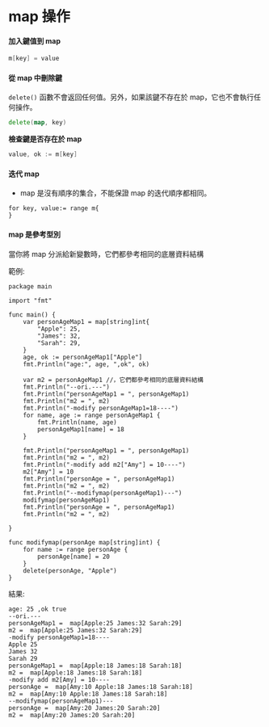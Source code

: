 # map 操作

#### 加入鍵值到 map <a href="#jia-ru-xiang-mu-jian-zhi-dui-dao-map" id="jia-ru-xiang-mu-jian-zhi-dui-dao-map"></a>

```go
m[key] = value
```

#### 從 map 中刪除鍵 <a href="#cong-map-zhong-shan-chu-jian" id="cong-map-zhong-shan-chu-jian"></a>

`delete()` 函數不會返回任何值。另外，如果該鍵不存在於 map，它也不會執行任何操作。&#x20;

```go
delete(map, key)
```

**檢查鍵是否存在於 map**

```go
value, ok := m[key]
```

#### 迭代 map <a href="#die-dai-map" id="die-dai-map"></a>

* map 是沒有順序的集合，不能保證 map 的迭代順序都相同。

```
for key, value:= range m{
}
```

#### map 是參考型別 <a href="#map-shi-can-kao-xing-bie" id="map-shi-can-kao-xing-bie"></a>

當你將 map 分派給新變數時，它們都參考相同的底層資料結構



範例:

```
package main

import "fmt"

func main() {
	var personAgeMap1 = map[string]int{
		"Apple": 25,
		"James": 32,
		"Sarah": 29,
	}
	age, ok := personAgeMap1["Apple"]
	fmt.Println("age:", age, ",ok", ok)

	var m2 = personAgeMap1 //，它們都參考相同的底層資料結構
	fmt.Println("--ori.---")
	fmt.Println("personAgeMap1 = ", personAgeMap1)
	fmt.Println("m2 = ", m2)
	fmt.Println("-modify personAgeMap1=18----")
	for name, age := range personAgeMap1 {
		fmt.Println(name, age)
		personAgeMap1[name] = 18
	}

	fmt.Println("personAgeMap1 = ", personAgeMap1)
	fmt.Println("m2 = ", m2)
	fmt.Println("-modify add m2["Amy"] = 10----")
	m2["Amy"] = 10
	fmt.Println("personAge = ", personAgeMap1)
	fmt.Println("m2 = ", m2)
	fmt.Println("--modifymap(personAgeMap1)---")
	modifymap(personAgeMap1)
	fmt.Println("personAge = ", personAgeMap1)
	fmt.Println("m2 = ", m2)
	
}

func modifymap(personAge map[string]int) {
	for name := range personAge {
		personAge[name] = 20
	}
	delete(personAge, "Apple")
}

```

結果:

```
age: 25 ,ok true
--ori.---
personAgeMap1 =  map[Apple:25 James:32 Sarah:29]
m2 =  map[Apple:25 James:32 Sarah:29]
-modify personAgeMap1=18----
Apple 25
James 32
Sarah 29
personAgeMap1 =  map[Apple:18 James:18 Sarah:18]
m2 =  map[Apple:18 James:18 Sarah:18]
-modify add m2[Amy] = 10----
personAge =  map[Amy:10 Apple:18 James:18 Sarah:18]
m2 =  map[Amy:10 Apple:18 James:18 Sarah:18]
--modifymap(personAgeMap1)---
personAge =  map[Amy:20 James:20 Sarah:20]
m2 =  map[Amy:20 James:20 Sarah:20]
```
